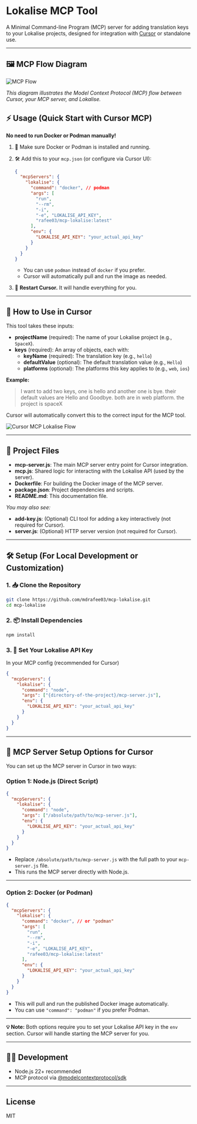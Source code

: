 # Lokalise MCP Tool

A Minimal Command-line Program (MCP) server for adding translation keys to your Lokalise projects, designed for integration with [Cursor](https://www.cursor.so/) or standalone use.

---
## 🖼️ MCP Flow Diagram

![MCP Flow](https://i.postimg.cc/K32C6Nhw/Screenshot-2025-06-24-at-3-40-51-AM.png)

*This diagram illustrates the Model Context Protocol (MCP) flow between Cursor, your MCP server, and Lokalise.* 

## ⚡️ Usage (Quick Start with Cursor MCP)

**No need to run Docker or Podman manually!**

1. 🐳 Make sure Docker or Podman is installed and running.
2. 🛠️ Add this to your `mcp.json` (or configure via Cursor UI):

   ```json
   {
     "mcpServers": {
       "lokalise": {
         "command": "docker", // podman
         "args": [
           "run",
           "--rm",
           "-i",
           "-e", "LOKALISE_API_KEY",
           "rafee03/mcp-lokalise:latest"
         ],
         "env": {
           "LOKALISE_API_KEY": "your_actual_api_key"
         }
       }
     }
   }
   ```

   - You can use `podman` instead of `docker` if you prefer.
   - Cursor will automatically pull and run the image as needed.

3. 🔄 **Restart Cursor.** It will handle everything for you.

---

## 📝 How to Use in Cursor

This tool takes these inputs:

- **projectName** (required): The name of your Lokalise project (e.g., `SpaceX`).
- **keys** (required): An array of objects, each with:
  - **keyName** (required): The translation key (e.g., `hello`)
  - **defaultValue** (optional): The default translation value (e.g., `Hello`)
  - **platforms** (optional): The platforms this key applies to (e.g., `web`, `ios`)

**Example:**
> I want to add two keys, one is hello and another one is bye. their default values are Hello and Goodbye. both are in web platform. the project is spaceX 

Cursor will automatically convert this to the correct input for the MCP tool.

![Cursor MCP Lokalise Flow](https://i.postimg.cc/Yv6zT9Vj/Screenshot-2025-06-24-at-3-40-51-AM.png)


---
## 📁 Project Files

- **mcp-server.js**: The main MCP server entry point for Cursor integration.
- **mcp.js**: Shared logic for interacting with the Lokalise API (used by the server).
- **Dockerfile**: For building the Docker image of the MCP server.
- **package.json**: Project dependencies and scripts.
- **README.md**: This documentation file.

_You may also see:_
- **add-key.js**: (Optional) CLI tool for adding a key interactively (not required for Cursor).
- **server.js**: (Optional) HTTP server version (not required for Cursor).

---

## 🛠️ Setup (For Local Development or Customization)

### 1. 📥 Clone the Repository
```sh
git clone https://github.com/mdrafee03/mcp-lokalise.git
cd mcp-lokalise
```

### 2. 📦 Install Dependencies
```sh
npm install
```

### 3. 🔑 Set Your Lokalise API Key

In your MCP config (recommended for Cursor)
```json
{
  "mcpServers": {
    "lokalise": {
      "command": "node",
      "args": ["{directory-of-the-project}/mcp-server.js"],
      "env": {
        "LOKALISE_API_KEY": "your_actual_api_key"
      }
    }
  }
}
```

---

## 🐳 MCP Server Setup Options for Cursor

You can set up the MCP server in Cursor in two ways:

### Option 1: Node.js (Direct Script)
```json
{
  "mcpServers": {
    "lokalise": {
      "command": "node",
      "args": ["/absolute/path/to/mcp-server.js"],
      "env": {
        "LOKALISE_API_KEY": "your_actual_api_key"
      }
    }
  }
}
```
- Replace `/absolute/path/to/mcp-server.js` with the full path to your `mcp-server.js` file.
- This runs the MCP server directly with Node.js.

---

### Option 2: Docker (or Podman)
```json
{
  "mcpServers": {
    "lokalise": {
      "command": "docker", // or "podman"
      "args": [
        "run",
        "--rm",
        "-i",
        "-e", "LOKALISE_API_KEY",
        "rafee03/mcp-lokalise:latest"
      ],
      "env": {
        "LOKALISE_API_KEY": "your_actual_api_key"
      }
    }
  }
}
```
- This will pull and run the published Docker image automatically.
- You can use `"command": "podman"` if you prefer Podman.

---

**💡 Note:** Both options require you to set your Lokalise API key in the `env` section. Cursor will handle starting the MCP server for you.

---

## 🧑‍💻 Development
- Node.js 22+ recommended
- MCP protocol via [@modelcontextprotocol/sdk](https://www.npmjs.com/package/@modelcontextprotocol/sdk)

---

## License
MIT 


